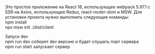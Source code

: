   Это простое приложение на React 18, использующее webpack 5.97.1 с SSR на Axios, использующее Redux, react-router-dom и MSW.
Для установки проекта нужно выполнить следующие команды: <br>
npm install  <br>
npx msw init ./dist/client <br>

Запуск dev<br>
npm run dev соберет dev версию и будет слушать порт сервера <br>
npm run start запускает сервер <br>
